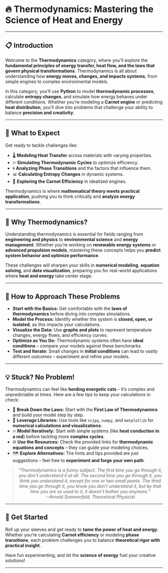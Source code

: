 # 🔥 Thermodynamics: Mastering the Science of Heat and Energy

---

## 📋 Introduction
Welcome to the **Thermodynamics** category, where you’ll explore the **fundamental principles of energy transfer, heat flow, and the laws that govern physical transformations**. Thermodynamics is all about understanding how **energy moves, changes, and impacts systems**, from simple engines to complex environmental models. 

In this category, you’ll use **Python** to model **thermodynamic processes**, calculate **entropy changes**, and simulate how energy behaves under different conditions. Whether you’re modeling a **Carnot engine** or predicting **heat distribution**, you’ll dive into problems that challenge your ability to balance **precision and creativity**. 

---

## 🌟 What to Expect
Get ready to tackle challenges like:  

- 🌡️ **Modeling Heat Transfer** across materials with varying properties.  
- 🔥 **Simulating Thermodynamic Cycles** to optimize efficiency.  
- 🌀 **Analyzing Phase Transitions** and the factors that influence them.  
- 📊 **Calculating Entropy Changes** in dynamic systems.  
- 🚀 **Exploring the Carnot Efficiency** in idealized engines.  

Thermodynamics is where **mathematical theory meets practical application**, pushing you to think critically and **analyze energy transformations**. 

---

## 🎯 Why Thermodynamics?
Understanding thermodynamics is essential for fields ranging from **engineering and physics** to **environmental science** and **energy management**. Whether you’re working on **renewable energy systems** or **advanced propulsion models**, mastering these concepts helps you **predict system behavior and optimize performance**. 

These challenges will sharpen your skills in **numerical modeling**, **equation solving**, and **data visualization**, preparing you for real-world applications where **heat and energy** take center stage. 

---

## 📝 How to Approach These Problems
- **Start with the Basics:** Get comfortable with the **laws of thermodynamics** before diving into complex simulations.  
- **Model the Process:** Identify whether the system is **closed, open, or isolated**, as this impacts your calculations.  
- **Visualize the Data:** Use **graphs and plots** to represent temperature changes, energy flows, and efficiency curves.  
- **Optimize as You Go:** Thermodynamic systems often have **ideal conditions** – compare your models against these benchmarks.  
- **Test and Iterate:** Small changes in **initial conditions** can lead to vastly different outcomes – experiment and refine your models.  

---

## 💡 Stuck? No Problem!
Thermodynamics can feel like **herding energetic cats** – it’s complex and unpredictable at times. Here are a few tips to keep your calculations in check:  

- 📏 **Break Down the Laws:** Start with the **First Law of Thermodynamics** and build your model step by step.  
- 🧮 **Leverage Libraries:** Use tools like `scipy`, `numpy`, and `matplotlib` for **numerical calculations and visualizations**.  
- 🔥 **Model Iteratively:** Start with simple systems (like **heat conduction in a rod**) before tackling more **complex cycles**.  
- 🌐 **Use the Resources:** Check the provided links for **thermodynamic equations and concepts** – they can guide your modeling choices.  
- 🗺️ **Explore Alternatives:** The hints and tips provided are just suggestions – feel free to **experiment and forge your own path**.  

<div style="text-align: center;">
<blockquote style="font-style: italic;">"Thermodynamics is a funny subject. The first time you go through it, you don't understand it at all. The second time you go through it, you think you understand it, except for one or two small points. The third time you go through it, you know you don't understand it, but by that time you are so used to it, it doesn't bother you anymore."  
<br>
<span style="text-align: right;">--Arnold Sommerfeld, Theoretical Physicist</span>
</blockquote>
</div>

---

## 🚀 Get Started
Roll up your sleeves and get ready to **tame the power of heat and energy**. Whether you’re calculating **Carnot efficiency** or modeling **phase transitions**, each problem challenges you to balance **theoretical rigor with practical insight**. 

Have fun experimenting, and let the **science of energy** fuel your creative solutions!

---

